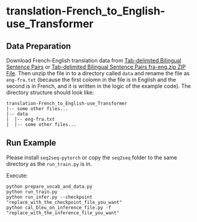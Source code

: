 # translation-French_to_English-use_Transformer

## Data Preparation

Download French-English translation data from [Tab-delimited Bilingual Sentence Pairs](http://www.manythings.org/anki/) or [Tab-delimited Bilingual Sentence Pairs fra-eng.zip ZIP File](http://www.manythings.org/anki/fra-eng.zip).
Then unzip the file in to a directory called `data` and rename the file as `eng-fra.txt` (because the first colomn in the file is in English and the second is in French, and it is written in the logic of the example code).
The directory structure should look like:

```shell
translation-French_to_English-use_Transformer
|-- some other files...
|-- data
|  |-- eng-fra.txt
|  |-- some other files...
```

## Run Example

Please install `seq2seq-pytorch` or copy the `seq2seq` folder to the same directory as the `run_train.py` is in.

Execute:

```shell
python prepare_vocab_and_data.py
python run_train.py
python run_infer.py --checkpoint "replace_with_the_checkpoint_file_you_want"
python cal_bleu_on_inference_file.py -f "replace_with_the_inference_file_you_want"
```
